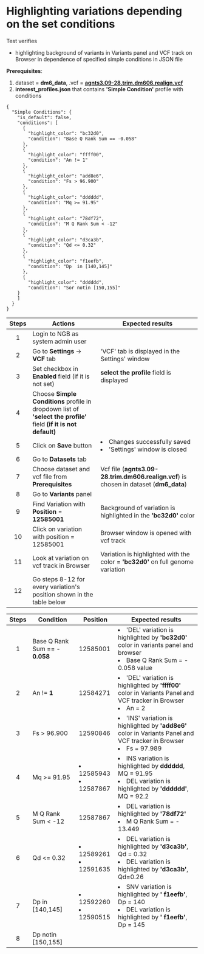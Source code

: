 # Highlighting variations depending on the set conditions

Test verifies
 - highlighting background of variants in Variants panel and VCF track on Browser in dependence of specified simple conditions in JSON file

**Prerequisites**:

1. dataset = **dm6_data**, .vcf = **[agnts3.09-28.trim.dm606.realign.vcf](https://ngb-oss-builds.s3.amazonaws.com/public/data/demo/ngb_demo_data/agnts3.09-28.trim.dm606.realign.vcf.gz)**
2. **interest_profiles.json** that contains **'Simple Condition'** profile with conditions
```
{
  "Simple Conditions": {
    "is_default": false,
    "conditions": [
      {
        "highlight_color": "bc32d0",
        "condition": "Base Q Rank Sum == -0.058"
      },
      {
        "highlight_color": "ffff00",
        "condition": "An != 1"
      },
      {
        "highlight_color": "add8e6",
        "condition": "Fs > 96.900"
      },
      {
        "highlight_color": "dddddd",
        "condition": "Mq >= 91.95"
      },
      {
        "highlight_color": "78df72",
        "condition": "M Q Rank Sum < -12"
      },
      {
        "highlight_color": "d3ca3b",
        "condition": "Qd <= 0.32"
      },
      {
        "highlight_color": "f1eefb",
        "condition": "Dp  in [140,145]"
      },
      {
        "highlight_color": "dddddd",
        "condition": "Sor notin [150,155]"
    }
    ]
  }
}
```

| Steps | Actions | Expected results |
| :---: | --- | --- |
| 1 | Login to NGB as system admin user | |
| 2 | Go to  **Settings** -> **VCF** tab | 'VCF' tab is displayed in the Settings' window|
| 3 | Set checkbox in **Enabled** field (if it is not set)| **select the profile** field is displayed |
| 4 | Choose **Simple Conditions** profile in dropdown list of **'select the profile'** field **(if it is not default)** | 
| 5 | Click on **Save** button | <li> Changes successfully saved <li> 'Settings' window is closed | 
| 6 | Go to **Datasets** tab | 
| 7 | Choose dataset and vcf file from **Prerequisites** | Vcf file (**agnts3.09-28.trim.dm606.realign.vcf**) is chosen in dataset (**dm6_data**) 
| 8 | Go to **Variants** panel | |
| 9 | Find Variation with **Position** = **12585001**| Background of variation is highlighted in the **'bc32d0'** color |
| 10| Click on variation with position = 12585001 |Browser window is opened with vcf track |
| 11| Look at variation on vcf track in Browser  | Variation is highlighted with the color  = **'bc32d0'** on full genome variation
| 12| Go steps 8-12 for every variation's position shown in the table below |   | 
 


| Steps | Condition | Position | Expected results |
| :---: | --- | --- | --- | 
| 1 | Base Q Rank Sum == **- 0.058** | 12585001| <li> 'DEL' variation is highlighted by **'bc32d0'** color in variants panel and browser<li> Base Q Rank Sum = - 0.058 value | 
| 2 | An != **1** | 12584271 | <li>'DEL' variation is highlighted by **'ffff00'** color in Variants Panel and VCF tracker in Browser <li>An = 2 |
| 3 | Fs > 96.900 | 12590846 | <li>'INS' variation is highlighted by **'add8e6'** color in Variants Panel and  VCF tracker in Browser <li>Fs = 97.989|
| 4 | Mq >= 91.95 | <li>12585943 <li>12587867 | <li> INS variation is highlighted by **dddddd**, MQ = 91.95 <li> DEL variation is highlighted by **'dddddd'**, MQ = 92.2
| 5 | M Q Rank Sum < -12| 12587867  | <li>DEL variation is highlighted by **'78df72'** <li>M Q Rank Sum = - 13.449
| 6 | Qd <= 0.32| <li> 12589261 <li>12591635 | <li> DEL variation is highlighted by **'d3ca3b'**, Qd = 0.32 <li>DEL variation is highlighted by **'d3ca3b'**, Qd=0.26 
| 7 | Dp  in [140,145] | <li> 12592260 <li>12590515|<li>SNV variation is highlighted by **' f1eefb'**, Dp = 140 <li>DEL variation is highlighted by **' f1eefb'**, Dp = 145
| 8 | Dp notin [150,155]|  | 

